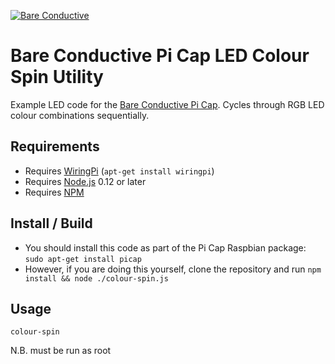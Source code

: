 [![Bare Conductive](http://bareconductive.com/assets/images/LOGO_256x106.png)](http://www.bareconductive.com/)

# Bare Conductive Pi Cap LED Colour Spin Utility

Example LED code for the  [Bare Conductive Pi Cap](http://www.bareconductive.com/shop/pi-cap/). Cycles through RGB LED colour combinations sequentially.

## Requirements
* Requires [WiringPi](http://wiringpi.com/) (`apt-get install wiringpi`)
* Requires [Node.js](https://nodejs.org/en/) 0.12 or later
* Requires [NPM](https://www.npmjs.com/)


## Install / Build

* You should install this code as part of the Pi Cap Raspbian package: `sudo apt-get install picap`    
* However, if you are doing this yourself, clone the repository and run `npm install && node ./colour-spin.js`

## Usage

    colour-spin
    
N.B. must be run as root
    